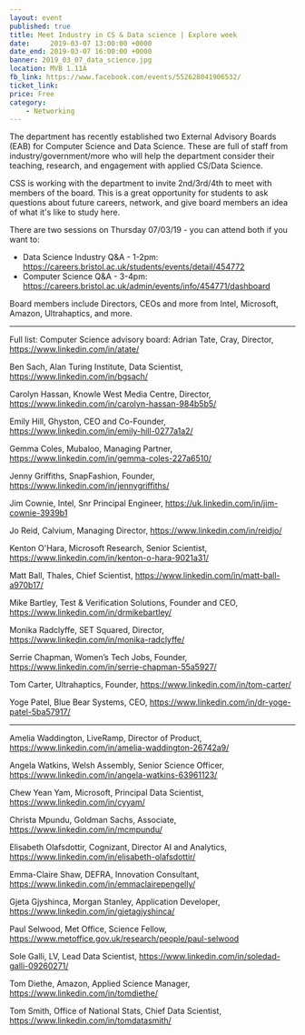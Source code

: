 ```yaml
---
layout: event
published: true
title: Meet Industry in CS & Data science | Explore week
date:     2019-03-07 13:00:00 +0000
date_end: 2019-03-07 16:00:00 +0000
banner: 2019_03_07_data_science.jpg
location: MVB 1.11A
fb_link: https://www.facebook.com/events/552628041906532/
ticket_link:
price: Free
category:
    - Networking
---
```


The department has recently established two External Advisory Boards (EAB) for Computer Science and Data Science. These are full of staff from industry/government/more who will help the department consider their teaching, research, and engagement with applied CS/Data Science.

CSS is working with the department to invite 2nd/3rd/4th to meet with members of the board. This is a great opportunity for students to ask questions about future careers, network, and give board members an idea of what it's like to study here.

There are two sessions on Thursday 07/03/19 - you can attend both if you want to:

* Data Science Industry Q&A -  1-2pm:
https://careers.bristol.ac.uk/students/events/detail/454772
* Computer Science Q&A - 3-4pm:
https://careers.bristol.ac.uk/admin/events/info/454771/dashboard

Board members include Directors, CEOs and more from Intel, Microsoft, Amazon, Ultrahaptics, and more.

---
Full list:
Computer Science advisory board:
Adrian Tate, Cray, Director, https://www.linkedin.com/in/atate/

Ben Sach, Alan Turing Institute, Data Scientist, https://www.linkedin.com/in/bgsach/

Carolyn Hassan, Knowle West Media Centre, Director, https://www.linkedin.com/in/carolyn-hassan-984b5b5/

Emily Hill, Ghyston, CEO and Co-Founder, https://www.linkedin.com/in/emily-hill-0277a1a2/

Gemma Coles, Mubaloo, Managing Partner, https://www.linkedin.com/in/gemma-coles-227a6510/

Jenny Griffiths, SnapFashion, Founder, https://www.linkedin.com/in/jennygriffiths/

Jim Cownie, Intel, Snr Principal Engineer, https://uk.linkedin.com/in/jim-cownie-3939b1

Jo Reid, Calvium, Managing Director, https://www.linkedin.com/in/reidjo/

Kenton O'Hara, Microsoft Research, Senior Scientist, https://www.linkedin.com/in/kenton-o-hara-9021a31/

Matt Ball, Thales, Chief Scientist, https://www.linkedin.com/in/matt-ball-a970b17/

Mike Bartley, Test & Verification Solutions, Founder and CEO, https://www.linkedin.com/in/drmikebartley/

Monika Radclyffe, SET Squared, Director, https://www.linkedin.com/in/monika-radclyffe/

Serrie Chapman, Women’s Tech Jobs, Founder, https://www.linkedin.com/in/serrie-chapman-55a5927/

Tom Carter, Ultrahaptics, Founder, https://www.linkedin.com/in/tom-carter/

Yoge Patel, Blue Bear Systems, CEO, https://www.linkedin.com/in/dr-yoge-patel-5ba57917/

--------------------------------

Amelia Waddington, LiveRamp, Director of Product, https://www.linkedin.com/in/amelia-waddington-26742a9/

Angela Watkins, Welsh Assembly, Senior Science Officer, https://www.linkedin.com/in/angela-watkins-63961123/

Chew Yean Yam, Microsoft, Principal Data Scientist, https://www.linkedin.com/in/cyyam/

Christa Mpundu, Goldman Sachs, Associate, https://www.linkedin.com/in/mcmpundu/

Elisabeth Olafsdottir, Cognizant, Director AI and Analytics, https://www.linkedin.com/in/elisabeth-olafsdottir/

Emma-Claire Shaw, DEFRA, Innovation Consultant, https://www.linkedin.com/in/emmaclairepengelly/

Gjeta Gjyshinca, Morgan Stanley, Application Developer, https://www.linkedin.com/in/gjetagjyshinca/

Paul Selwood, Met Office, Science Fellow, https://www.metoffice.gov.uk/research/people/paul-selwood

Sole Galli, LV, Lead Data Scientist, https://www.linkedin.com/in/soledad-galli-09260271/

Tom Diethe, Amazon, Applied Science Manager, https://www.linkedin.com/in/tomdiethe/

Tom Smith, Office of National Stats, Chief Data Scientist, https://www.linkedin.com/in/tomdatasmith/
